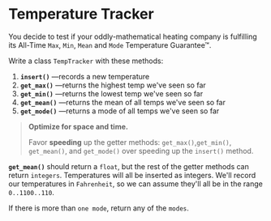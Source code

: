 # Temperature Tracker

You decide to test if your oddly-mathematical heating company is fulfilling its All-Time `Max`, `Min`, `Mean` and `Mode` Temperature Guarantee™.

Write a class `TempTracker` with these methods:

1. **`insert()`** —records a new temperature
2. **`get_max()`** —returns the highest temp we've seen so far
3. **`get_min()`** —returns the lowest temp we've seen so far
4. **`get_mean()`** —returns the mean of all temps we've seen so far
5. **`get_mode()`** —returns a mode of all temps we've seen so far

> **Optimize for space and time.**
>
> Favor **speeding** up the getter methods: `get_max()`,`get_min()`, `get_mean()`, and `get_mode()` over speeding up the `insert()` method.

**`get_mean()`** should return a `float`, but the rest of the getter methods can return `integers`. Temperatures will all be inserted as integers. We'll record our temperatures in `Fahrenheit`, so we can assume they'll all be in the range `0..1100..110`.

If there is more than `one mode`, return any of the `modes`.
